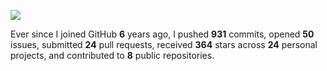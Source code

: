 ![](https://github.com/beucismis/beucismis/assets/40023234/e092789a-a89c-4c8c-baa8-2ddbe8ce9548)

Ever since I joined GitHub **6** years ago, I pushed **931** commits, opened **50** issues, submitted **24** pull requests, received **364** stars across **24** personal projects, and contributed to **8** public repositories.
